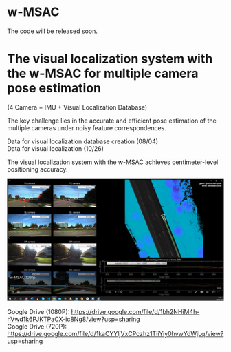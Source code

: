 # w-MSAC

The code will be released soon.

# The visual localization system with the w-MSAC for multiple camera pose estimation
(4 Camera + IMU + Visual Localization Database)  

The key challenge lies in the accurate and efficient pose estimation of the multiple cameras under noisy feature correspondences.   

Data for visual localization database creation (08/04)  
Data for visual localization (10/26)  

The visual localization system with the w-MSAC achieves centimeter-level positioning accuracy.  

![](https://github.com/roylin1229/w-MSAC/blob/main/img_w-MSAC.png)  

Google Drive (1080P): https://drive.google.com/file/d/1bh2NHiM4h-hVwd1k6PJKTPaCX-ic8Ng8/view?usp=sharing  
Google Drive (720P): https://drive.google.com/file/d/1kaCYYljVxCPczhz1TiiYiy0hvwYdWjLq/view?usp=sharing  
